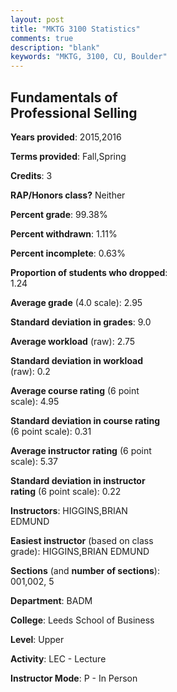 ```yaml
---
layout: post
title: "MKTG 3100 Statistics"
comments: true
description: "blank"
keywords: "MKTG, 3100, CU, Boulder"
--- 
```

<head>
<script src="https://ajax.googleapis.com/ajax/libs/jquery/2.1.3/jquery.min.js"></script>
<script src="https://dl.dropboxusercontent.com/s/pc42nxpaw1ea4o9/highcharts.js?dl=0"></script>
<!-- <script src="../assets/js/highcharts.js"></script> -->
<style type="text/css">@font-face {
	font-family: "Bebas Neue";
	src: url(https://www.filehosting.org/file/details/544349/BebasNeue%20Regular.otf) format("opentype");
	}
	h1.Bebas { 
		font-family: "Bebas Neue", Verdana, Tahoma;
	}
</style>
</head>
<body>
	<div id="container" style="float: right; width: 45%; height: 88%; margin-left: 2.5%; margin-right: 2.5%;"></div>
	<script language="JavaScript">
		$(document).ready(function() {
		var chart = {type: 'column'};
		var title = {text: 'Grade Distribution'};
		var xAxis = {categories: ['A','B','C','D','F'],crosshair: true};
		var yAxis = {min: 0,title: {text: 'Percentage'}};
		var tooltip = {headerFormat: '<center><b><span style="font-size:20px">{point.key}</span></b></center>',
		               pointFormat: '<td style="padding:0"><b>{point.y:.1f}%</b></td>',
		               footerFormat: '</table>',shared: true,useHTML: true};
		var plotOptions = {column: {pointPadding: 0.0,borderWidth: 0}};  
		var credits = {enabled: false};var series= [{name: 'Percent',data: [18.99,57.59,20.25,2.53,0.63,]}];
		var json = {};
		json.chart = chart;
		json.title = title;
		json.tooltip = tooltip;
		json.xAxis = xAxis;
		json.yAxis = yAxis;  
		json.series = series;
		json.plotOptions = plotOptions;  
		json.credits = credits;
		$('#container').highcharts(json);
	});
	</script>
</body>
			   
## Fundamentals of Professional Selling

**Years provided**: 2015,2016

**Terms provided**: Fall,Spring

**Credits**: 3

**RAP/Honors class?** Neither

**Percent grade**: 99.38%

**Percent withdrawn**: 1.11%

**Percent incomplete**: 0.63%

**Proportion of students who dropped**: 1.24

**Average grade** (4.0 scale): 2.95

**Standard deviation in grades**: 9.0

**Average workload** (raw): 2.75

**Standard deviation in workload** (raw): 0.2

**Average course rating** (6 point scale): 4.95

**Standard deviation in course rating** (6 point scale): 0.31

**Average instructor rating** (6 point scale): 5.37

**Standard deviation in instructor rating** (6 point scale): 0.22

**Instructors**: HIGGINS,BRIAN EDMUND

**Easiest instructor** (based on class grade): HIGGINS,BRIAN EDMUND

**Sections** (and **number of sections**): 001,002, 5

**Department**: BADM

**College**: Leeds School of Business

**Level**: Upper

**Activity**: LEC - Lecture

**Instructor Mode**: P  - In Person